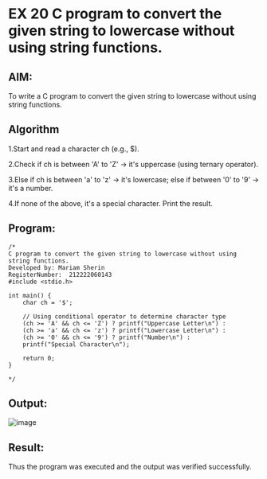 # EX 20 C program to convert the given string to lowercase without using string functions.
## AIM:
To write a C program to convert the given string to lowercase without using string functions.

## Algorithm
1.Start and read a character ch (e.g., $).

2.Check if ch is between 'A' to 'Z' → it's uppercase (using ternary operator).

3.Else if ch is between 'a' to 'z' → it's lowercase; else if between '0' to '9' → it's a number.

4.If none of the above, it's a special character. Print the result.

## Program:
```
/*
C program to convert the given string to lowercase without using string functions.
Developed by: Mariam Sherin
RegisterNumber:  212222060143
#include <stdio.h>

int main() {
    char ch = '$';

    // Using conditional operator to determine character type
    (ch >= 'A' && ch <= 'Z') ? printf("Uppercase Letter\n") :
    (ch >= 'a' && ch <= 'z') ? printf("Lowercase Letter\n") :
    (ch >= '0' && ch <= '9') ? printf("Number\n") :
    printf("Special Character\n");

    return 0;
}

*/
```

## Output:

![image](https://github.com/user-attachments/assets/44d9a4a5-850b-4d68-8211-cae5193f095b)



## Result:
Thus the program was executed and the output was verified successfully.
